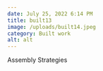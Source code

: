 ```yaml
---
date: July 25, 2022 6:14 PM
title: built13
image: /uploads/built14.jpeg
category: Built work
alt: alt
---
```

Assembly Strategies